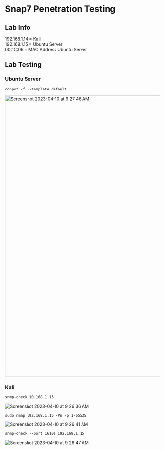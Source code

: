 # Snap7 Penetration Testing

## Lab Info

192.168.1.14 = Kali<br />
192.168.1.15 = Ubuntu Server<br />
00:1C:06 = MAC Address Ubuntu Server

## Lab Testing

### Ubuntu Server

``conpot -f --template default``

<img width="915" alt="Screenshot 2023-04-10 at 9 27 46 AM" src="https://user-images.githubusercontent.com/96379191/230808053-fc8110cc-7f76-469c-8995-8243fcbd3d7c.png">

### Kali

``snmp-check 10.168.1.15   ``

![Screenshot 2023-04-10 at 9 26 36 AM](https://user-images.githubusercontent.com/96379191/230808072-b9e2e3d4-bff8-4703-8634-38e2ee77f30c.png)


``sudo nmap 192.168.1.15 -Pn -p 1-65535``

![Screenshot 2023-04-10 at 9 26 41 AM](https://user-images.githubusercontent.com/96379191/230808065-d855af5d-63f3-4c32-96b3-83bc15352359.png)


``snmp-check --port 16100 192.168.1.15``

![Screenshot 2023-04-10 at 9 26 47 AM](https://user-images.githubusercontent.com/96379191/230808059-9f1afd52-34b8-4b62-acfa-c9f867fc743c.png)

